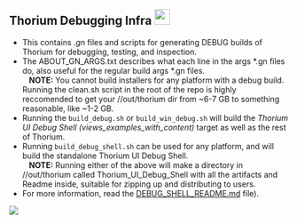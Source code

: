 ## Thorium Debugging Infra <img src="https://github.com/Alex313031/Thorium/blob/main/logos/STAGING/bug.svg" width="28">

 - This contains *.gn* files and scripts for generating DEBUG builds of Thorium for debugging, testing, and inspection.
 - The ABOUT_GN_ARGS.txt describes what each line in the args &#42;.gn files do, also useful for the regular build args &#42;.gn files. \
&nbsp;&nbsp; __NOTE:__ You cannot build installers for any platform with a debug build. Running the clean.sh script in the root of the repo is highly reccomended to get your //out/thorium dir from ~6-7 GB to something reasonable, like ~1-2 GB.
 - Running the `build_debug.sh` or `build_win_debug.sh` will build the *Thorium UI Debug Shell (views_examples_with_content)* target as well as the rest of Thorium.
 - Running `build_debug_shell.sh` can be used for any platform, and will build the standalone Thorium UI Debug Shell. \
&nbsp;&nbsp; __NOTE:__ Running either of the above will make a directory in //out/thorium called Thorium_UI_Debug_Shell with all the artifacts and Readme inside, suitable for zipping up and distributing to users.
 - For more information, read the [DEBUG_SHELL_README.md](https://github.com/Alex313031/Thorium/blob/main/infra/DEBUG/DEBUG_SHELL_README.md) file).
 
<img src="https://github.com/Alex313031/Thorium/blob/main/logos/NEW/thorium_infra_256.png">
